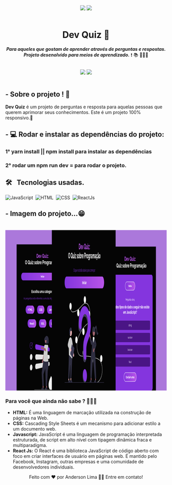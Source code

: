 <div align="center">
<img src="https://img.shields.io/github/forks/AndersonLima12/dev-quiz"/>
<img src="https://img.shields.io/github/stars/AndersonLima12/dev-quiz"/>
</div>

<br/>

<h1 align="center"> Dev Quiz 📝 </h1> 

<p align="center"> <strong><em>Para aqueles que gostam de aprender através de perguntas e respostas.<br>
Projeto desenolvido para meios de aprendizado.</em></strong> ❗️ 📚 👨🏻‍💻 </p>

<br/>

<div align="center"> 
<img src= "https://img.shields.io/badge/-Github-000?style=flat-square&logo=Github&logoColor=white&link=https://github.com/AndersonLima12")]"https://github.com/AndersonLima12"/>
<img src= "https://img.shields.io/badge/-LinkedIn-blue?style=flat-square&logo=Linkedin&logoColor=white&link=https://www.linkedin.com/in/anderson-nunes-developer")]"https://www.linkedin.com/in/anderson-nunes-developer/"/>  
</div>  

<!--<img src= "https://img.shields.io/badge/-Twitter-1ca0f1?style=flat-square&labelColor=1ca0f1&logo=twitter&logoColor=white&link=https://twitter.com/fagnerpsantos)](https://twitter.com/fagnerpsantos"/>
<img src= "https://img.shields.io/badge/-YouTube-ff0000?style=flat-square&labelColor=ff0000&logo=youtube&logoColor=white&link=https://www.youtube.com/user/TreinaWeb)](https://www.youtube.com/user/TreinaWeb)"/>
<img src= "https://img.shields.io/badge/-tgmarinho@gmail.com-c14438?style=flat-square&logo=Gmail&logoColor=white&link=mailto:tgmarinho@gmail.com)](mailto:tgmarinho@gmail.com"/>
</div> -->
  
<br/>
  
## - Sobre o projeto ! 🤔
 <strong>Dev Quiz</strong> é um projeto de perguntas e resposta para aquelas pessoas que querem aprimorar seus conhecimentos. Este é um projeto 100% responsivo.📱
 
## - 💻 Rodar e instalar as dependências do projeto:

### 1° yarn install || npm install para instalar as dependências <br/>
### 2° rodar um npm run dev = para rodar o projeto. 

## 🛠 &nbsp; Tecnologias usadas.

![JavaScript](https://img.shields.io/badge/-JavaScript-05122A?style=flat&logo=javascript)&nbsp;
![HTML](https://img.shields.io/badge/-HTML-05122A?style=flat&logo=HTML5)&nbsp;
![CSS](https://img.shields.io/badge/-CSS-05122A?style=flat&logo=CSS3&logoColor=1572B6)&nbsp;
![ReactJs](https://img.shields.io/badge/-React-05122A?style=flat&logo=React&logoColor=1572B6)&nbsp;


## - Imagem do projeto...😁

<h1 align="center">
  <img align="center" width="1100em" height="500em" alt="Desktop Result" title="#Desktop" src="https://github.com/AndersonLima12/dev-quiz/blob/master/src/img/Project.png" />
</h1>

### Para você que ainda não sabe ? 👨🏻‍💻

- **HTML:** É uma linguagem de marcação utilizada na construção de páginas na Web.
- **CSS:** Cascading Style Sheets é um mecanismo para adicionar estilo a um documento web.
- **Javascript:** JavaScript é uma linguagem de programação interpretada estruturada, de script em alto nível com tipagem dinâmica fraca e multiparadigma.
- **React Js:** O React é uma biblioteca JavaScript de código aberto com foco em criar interfaces de usuário em páginas web. É mantido pelo Facebook, Instagram, outras empresas e uma comunidade de desenvolvedores individuais.

<div align="center">
Feito com ❤️ por Anderson Lima 👋🏽 Entre em contato!
</div>
